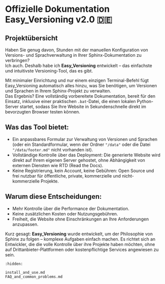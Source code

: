 # Offizielle Dokumentation Easy_Versioning v2.0 🇩🇪

## Projektübersicht  

Haben Sie genug davon, Stunden mit der manuellen Konfiguration von Versions- und Sprachverwaltung in Ihrer Sphinx-Dokumentation zu verbringen?  
Ich auch. Deshalb habe ich **Easy_Versioning** entwickelt – das einfachste und intuitivste Versioning-Tool, das es gibt.  

Mit minimaler Einrichtung und nur einem einzigen Terminal-Befehl fügt Easy_Versioning automatisch alles hinzu, was Sie benötigen, um Versionen und Sprachen in Ihrem Sphinx-Projekt zu verwalten.  
Das Ergebnis? Eine vollständig vorbereitete Dokumentation, bereit für den Einsatz, inklusive einer praktischen `.bat`-Datei, die einen lokalen Python-Server startet, sodass Sie Ihre Website in Sekundenschnelle direkt im bevorzugten Browser testen können.  

## Was das Tool bietet:  
 - Ein anpassbares Formular zur Verwaltung von Versionen und Sprachen (oder ein Standardformular, wenn der Ordner `"/data"` oder die Datei `"/data/footer.md"` nicht vorhanden ist).  
 - Vollständige Kontrolle über das Deployment: Die generierte Website wird direkt auf Ihrem eigenen Server gehostet, ohne Abhängigkeit von externen Diensten wie RTD (Read the Docs).  
 - Keine Registrierung, kein Account, keine Gebühren: Open Source und frei nutzbar für öffentliche, private, kommerzielle und nicht-kommerzielle Projekte.  

## Warum diese Entscheidungen:  
- Mehr Kontrolle über die Performance der Dokumentation.  
- Keine zusätzlichen Kosten oder Nutzungsgebühren.  
- Freiheit, die Website ohne Einschränkungen an Ihre Anforderungen anzupassen.  

Kurz gesagt: **Easy_Versioning** wurde entwickelt, um der Philosophie von Sphinx zu folgen – komplexe Aufgaben einfach machen. Es richtet sich an Entwickler, die die volle Kontrolle über ihre Projekte haben möchten, ohne auf Drittanbieter-Plattformen oder kostenpflichtige Services angewiesen zu sein.

```{toctree}
:hidden:

install_and_use.md
FAQ_and_common_problems.md
```